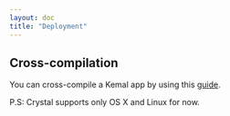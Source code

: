 ```yaml
---
layout: doc
title: "Deployment"
---
```


## Cross-compilation

You can cross-compile a Kemal app by using this [guide](http://crystal-lang.org/docs/syntax_and_semantics/cross-compilation.html).

P.S: Crystal supports only OS X and Linux for now.
